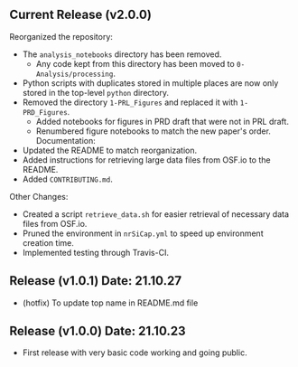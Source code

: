 ## Current Release (v2.0.0)

Reorganized the repository:
* The `analysis_notebooks` directory has been removed. 
	* Any code kept from this directory has been moved to `0-Analysis/processing`.
* Python scripts with duplicates stored in multiple places are now only stored in the top-level `python` directory.
* Removed the directory `1-PRL_Figures` and replaced it with `1-PRD_Figures`.
	* Added notebooks for figures in PRD draft that were not in PRL draft.
	* Renumbered figure notebooks to match the new paper's order.
Documentation:
* Updated the README to match reorganization.
* Added instructions for retrieving large data files from OSF.io to the README.
* Added `CONTRIBUTING.md`.

Other Changes:
* Created a script `retrieve_data.sh` for easier retrieval of necessary data files from OSF.io.
* Pruned the environment in `nrSiCap.yml` to speed up environment creation time.
* Implemented testing through Travis-CI.



## Release (v1.0.1) Date: 21.10.27

* (hotfix) To update top name in README.md file

## Release (v1.0.0) Date: 21.10.23

* First release with very basic code working and going public. 
